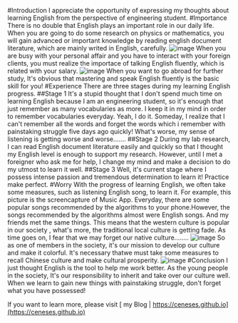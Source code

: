 #Introduction
I appreciate the opportunity of expressing my thoughts about learning English from the perspective of engineering student.
#Importance
There is no double that English plays an important role in our daily life. When you are going to do some research on physics or mathematics, you will gain advanced or important knowledge by reading english document literature, which are mainly writed in English,  carefully.
![image](/storage/emulated/0/Pictures/Screenshots/mathematics.jpg)
When you are busy with your personal affair and you have to interact with your foreign clients, you must realize the importace of talking English fluently, which is related with your salary. 
![image](/storage/emulated/0/Pictures/Screenshots/商务英语.jpg)
When you want to go abroad for further study, It's obvious that mastering and speak English fluently is the basic skill for you!
#Experience
There are three stages during my learning English progress.
##Stage 1
It's a stupid thought that I don't spend much time on learning English because I am an engineering student,
so it's enough that just remember as many vocabularies as more.
I keep it in my mind in order to remember vocabularies everyday. Yeah, I do it. Someday, I realize that I can't remember all the words and forget the words which i remember with painstaking struggle five days ago quickly!  What's worse, my sense of listening is getting worse and worse.......
##Stage 2
During my lab research, I can read English document literature easily and quickly so that I thought my English level is enough to support my research. However, until I met a foreigner who ask me for help, I change my mind and make a decision to do my utmost to learn it well.
##Stage 3
Well, it's current stage where I possess intense passion and tremendous determination to learn it! Practice make perfect.
#Worry
With the progress of learning English, we often take some measures, such as listening English song, to learn it. For example, this picture is the screencapture of Music App. Everyday, there are some popular songs recommended by the algorithms to your phone.However, the songs recommended by the algorithms almost were English songs. And my friends met the same things. This means that the western culture is popular in our society , what's more, the traditional local culture is getting fade. As time goes on, I fear that we may forget our native culture........
![image](/storage/emulated/0/Pictures/Screenshots/音乐.jpg)
So as one of members in the society, it's our mission to develop our culture and make it colorful. It's necessary thatwe must take some measures to recall Chinese culture and make cultural prosperity.
![image](/storage/emulated/0/Pictures/Screenshots/汉字.jpg)
#Conclusion
I just thought English is the tool to help me work better. As the young people in the society, It's our responsibility to inherit and take over our culture well.
When we learn to gain new things with painstaking struggle, don't forget what you have possessed!

If you want to learn more, please visit  [ my Blog | https://ceneses.github.io](https://ceneses.github.io)